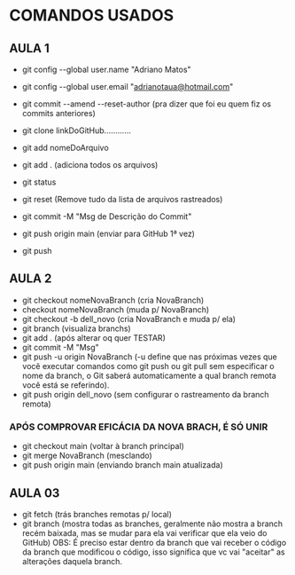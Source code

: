 # COMANDOS USADOS

## AULA 1

- git config --global user.name "Adriano Matos"
- git config --global user.email "adrianotaua@hotmail.com"

- git commit --amend --reset-author
  (pra dizer que foi eu quem fiz os commits anteriores)

- git clone linkDoGitHub............
- git add nomeDoArquivo
- git add . (adiciona todos os arquivos)
- git status
- git reset (Remove tudo da lista de arquivos rastreados)
- git commit -M "Msg de Descrição do Commit"
- git push origin main (enviar para GitHub 1ª vez)
- git push

## AULA 2

- git checkout nomeNovaBranch (cria NovaBranch)
- checkout nomeNovaBranch (muda p/ NovaBranch)
- git checkout -b dell_novo (cria NovaBranch e muda p/ ela)
- git branch (visualiza branchs)
- git add . (após alterar oq quer TESTAR)
- git commit -M "Msg"
- git push -u origin NovaBranch (-u define que nas próximas vezes que você executar comandos como git push ou git pull sem especificar o nome da branch, o Git saberá automaticamente a qual branch remota você está se referindo).
- git push origin dell_novo (sem configurar o rastreamento da branch remota)


### APÓS COMPROVAR EFICÁCIA DA NOVA BRACH, É SÓ UNIR

- git checkout main (voltar à branch principal)
- git merge NovaBranch (mesclando)
- git push origin main (enviando branch main atualizada)

## AULA 03

- git fetch (trás branches remotas p/ local)
- git branch (mostra todas as branches, geralmente não mostra a branch recém baixada, mas se mudar para ela vai verificar que ela veio do GitHub)
OBS: É preciso estar dentro da branch que vai receber o código da branch que modificou o código, isso significa que vc vai "aceitar" as alterações daquela branch.